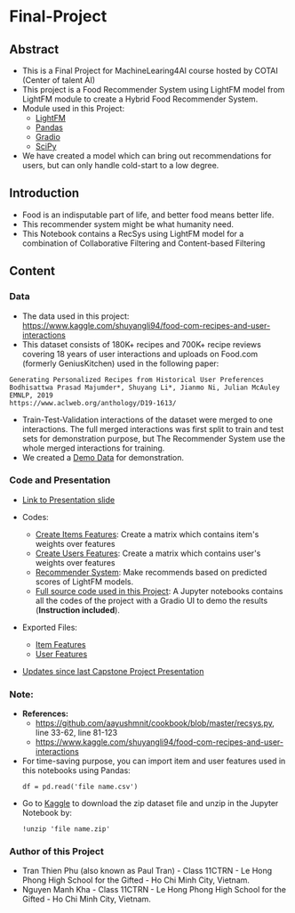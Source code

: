 # Final-Project
## Abstract
- This is a Final Project for MachineLearing4AI course hosted by COTAI (Center of talent AI)
- This project is a Food Recommender System using LightFM model from LightFM module to create a Hybrid Food Recommender System.
- Module used in this Project: 
	- [LightFM](https://making.lyst.com/lightfm/docs/home.html)
	- [Pandas](https://pandas.pydata.org/)
	- [Gradio](https://www.gradio.app/)
	- [SciPy](https://www.scipy.org/)
- We have created a model which can bring out recommendations for users, but can only handle cold-start to a low degree.

## Introduction
- Food is an indisputable part of life, and better food means better life. 
- This recommender system might be what humanity need.
- This Notebook contains a RecSys using LightFM model for a combination of Collaborative Filtering and Content-based Filtering
## Content
### Data
- The data used in this project: https://www.kaggle.com/shuyangli94/food-com-recipes-and-user-interactions
- This dataset consists of 180K+ recipes and 700K+ recipe reviews covering 18 years of user interactions and uploads on Food.com (formerly GeniusKitchen) used in the following paper: 
```
Generating Personalized Recipes from Historical User Preferences
Bodhisattwa Prasad Majumder*, Shuyang Li*, Jianmo Ni, Julian McAuley
EMNLP, 2019
https://www.aclweb.org/anthology/D19-1613/
```
- Train-Test-Validation interactions of the dataset were merged to one interactions. The full merged interactions was first split to train and test sets for demonstration purpose, but The Recommender System use the whole merged interactions for training. 
- We created a [Demo Data](https://github.com/Kha1135123/FoodRecommenderSystem_FinalProject/blob/main/Demo_file.csv) for demonstration.

### Code and Presentation
- [Link to Presentation slide](https://hackmd.io/@Kha/BkUvYPqeO#/)

- Codes:
	- [Create Items Features](https://github.com/Kha1135123/Final-Project/blob/main/create_item_features.py): Create a matrix which contains item's weights over features 
	- [Create Users Features](https://github.com/Kha1135123/Final-Project/blob/main/create_user_features.py): Create a matrix which contains user's weights over features
	- [Recommender System](https://github.com/Kha1135123/Final-Project/blob/main/create_recsys.py): Make recommends based on predicted scores of LightFM models.
	- [Full source code used in this Project](https://github.com/Kha1135123/FoodRecommenderSystem_FinalProject/blob/main/FinalProject.ipynb): A Jupyter notebooks contains all the codes of the project with a Gradio UI to demo the results (**Instruction included**).

- Exported Files: 
	- [Item Features](https://drive.google.com/file/d/1-2NHRb9oGlH7_3bWAeLoKcZ5xpbp0O0m/view?usp=sharing)
	- [User Features](https://drive.google.com/file/d/1-1yw5LwCm8ryhPZKkmJRNicLKNiVHdE0/view?usp=sharing)
- [Updates since last Capstone Project Presentation](https://github.com/Kha1135123/FoodRecommenderSystem_FinalProject/blob/main/changes.md) 
	
### Note: 
- **References:** 
 	- https://github.com/aayushmnit/cookbook/blob/master/recsys.py, line 33-62, line 81-123
	- https://www.kaggle.com/shuyangli94/food-com-recipes-and-user-interactions
- For time-saving purpose, you can import item and user features used in this notebooks using Pandas:
	```
	df = pd.read('file name.csv')
	```
- Go to [Kaggle](https://www.kaggle.com/shuyangli94/food-com-recipes-and-user-interactions) to download the zip dataset file and unzip in the Jupyter Notebook by: 
	```
	!unzip 'file name.zip'
	```
### Author of this Project
- Tran Thien Phu (also known as Paul Tran) - Class 11CTRN - Le Hong Phong High School for the Gifted - Ho Chi Minh City, Vietnam.
- Nguyen Manh Kha - Class 11CTRN - Le Hong Phong High School for the Gifted - Ho Chi Minh City, Vietnam.

